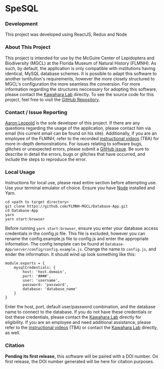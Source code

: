 # SpeSQL

### Development

This project was developed using ReactJS, Redux and Node

### About This Project

This project is intended for use by the McGuire Center of Lepidoptera and Biodiversity (MGCL) at the Florida Museum of Natural History (FLMNH). As such, by default, the
application is only compatible with institutions having identical, MySQL database schemes. It is possible to adapt this software to another isntitution's requirements,
however the more closely structured to MGCL's configuration the more seamless the conversion. For more information regarding the structures neccessary for adopting this software,
please contact the <a href='https://www.floridamuseum.ufl.edu/kawahara-lab/contact/' target='_blank'>Kawahara Lab</a> directly. To see the source code for this project, feel free
to visit the <a href='https://github.com/FLMNH-MGCL/Database-App' target='_blank'>GitHub Repository</a>.

### Contact / Issue Reporting

<a href='http://www.aaronbleopold.com' target="_blank">Aaron Leopold</a> is the sole developer of this project. If there are any questions regarding the usage of the application, please contact him via email (his current email can be found on his site). Additionally, if you are an employee of the FLMNH, refer to the recorded <a href=''>instructional videos</a> (TBA) for more in-depth demonstrations. For issues relating to software bugs, glitches or unexpected errors, please submit a <a href='https://github.com/FLMNH-MGCL/Database-App/issues/new' target="_blank">GitHub issue</a>. Be sure to describe in
detail the errors, bugs or glitches that have occurred, and include the steps to reproduce the error.

### Local Usage

Instructions for local use, please read entire section before attempting use. Use your terminal emulator of choice. Ensure you have <a href='https://nodejs.org/en/' target='_blank'>Node</a> installed and Yarn.

```
cd <path to target directory>
git clone https://github.com/FLMNH-MGCL/Database-App.git
cd Database-App
yarn
yarn start:browser
```

Before running `yarn start:browser`, ensure you enter your database access credentials in the config.js file. This file is excluded, however you can rename the config.example.js file to config.js and enter the appropriate information. The config template can be found at `Database-App/server/config/config.example.js`. Change the name to `config.js`, and ender the information. It should wind up look something like this:

```
module.exports = {
    mysqlCredentials: {
        host: 'host.domain',
        port: '####',
        user: 'username',
        password: 'password',
        database: 'database_name'
    }
}
```

Enter the host, port, default user/password combination, and the database name to connect to the database. If you do not have these credentials or lost these credentials, please contact the <a href='https://www.floridamuseum.ufl.edu/kawahara-lab/contact/' target='_blank'>Kawahara Lab</a> directly for eligibility. If you are an employee and need additional assistance, please refer to the <a href=''>instructional videos</a> (TBA) or contact the <a href='https://www.floridamuseum.ufl.edu/kawahara-lab/contact/' target='_blank'>Kawahara Lab</a> directly, as well.

### Citation

<b>Pending its first release,</b> this software will be paired with a DOI number. On first release, the DOI number generated will be here for citation purposes.
